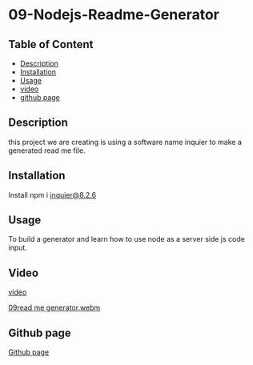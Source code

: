 # 09-Nodejs-Readme-Generator

## Table of Content

* [Description](#description)
* [Installation](#installation)
* [Usage](#usage)
* [video](#video)
* [github page](#github-page)
## Description

this project we are creating is using a software name inquier to make a generated read me file. 

## Installation

Install npm i inquier@8.2.6

## Usage

To build a generator and learn how to use node as a server side js code input.

## Video 
[video](../09-nodejs-readme-generator/video/09read%20me%20generator.webm)

[09read me generator.webm](https://user-images.githubusercontent.com/112454703/204183517-c48376b4-59d3-4541-a34f-5ce1238a2530.webm)

## Github page

[Github page](https://github.com/hkim84)
